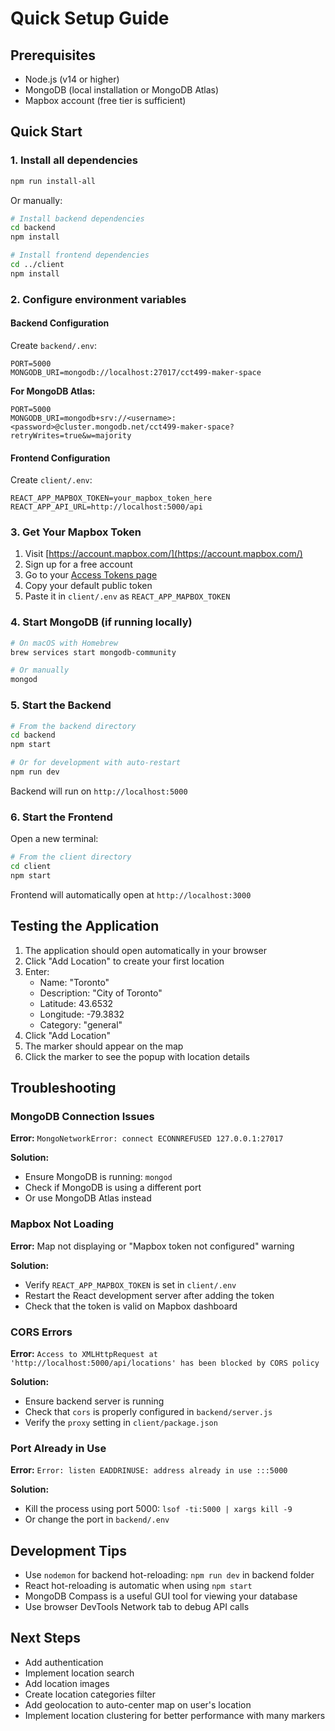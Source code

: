 # Quick Setup Guide

## Prerequisites

- Node.js (v14 or higher)
- MongoDB (local installation or MongoDB Atlas)
- Mapbox account (free tier is sufficient)

## Quick Start

### 1. Install all dependencies

```bash
npm run install-all
```

Or manually:

```bash
# Install backend dependencies
cd backend
npm install

# Install frontend dependencies
cd ../client
npm install
```

### 2. Configure environment variables

#### Backend Configuration

Create `backend/.env`:

```env
PORT=5000
MONGODB_URI=mongodb://localhost:27017/cct499-maker-space
```

**For MongoDB Atlas:**

```env
PORT=5000
MONGODB_URI=mongodb+srv://<username>:<password>@cluster.mongodb.net/cct499-maker-space?retryWrites=true&w=majority
```

#### Frontend Configuration

Create `client/.env`:

```env
REACT_APP_MAPBOX_TOKEN=your_mapbox_token_here
REACT_APP_API_URL=http://localhost:5000/api
```

### 3. Get Your Mapbox Token

1. Visit [https://account.mapbox.com/](https://account.mapbox.com/)
2. Sign up for a free account
3. Go to your [Access Tokens page](https://account.mapbox.com/access-tokens/)
4. Copy your default public token
5. Paste it in `client/.env` as `REACT_APP_MAPBOX_TOKEN`

### 4. Start MongoDB (if running locally)

```bash
# On macOS with Homebrew
brew services start mongodb-community

# Or manually
mongod
```

### 5. Start the Backend

```bash
# From the backend directory
cd backend
npm start

# Or for development with auto-restart
npm run dev
```

Backend will run on `http://localhost:5000`

### 6. Start the Frontend

Open a new terminal:

```bash
# From the client directory
cd client
npm start
```

Frontend will automatically open at `http://localhost:3000`

## Testing the Application

1. The application should open automatically in your browser
2. Click "Add Location" to create your first location
3. Enter:
   - Name: "Toronto"
   - Description: "City of Toronto"
   - Latitude: 43.6532
   - Longitude: -79.3832
   - Category: "general"
4. Click "Add Location"
5. The marker should appear on the map
6. Click the marker to see the popup with location details

## Troubleshooting

### MongoDB Connection Issues

**Error:** `MongoNetworkError: connect ECONNREFUSED 127.0.0.1:27017`

**Solution:**
- Ensure MongoDB is running: `mongod`
- Check if MongoDB is using a different port
- Or use MongoDB Atlas instead

### Mapbox Not Loading

**Error:** Map not displaying or "Mapbox token not configured" warning

**Solution:**
- Verify `REACT_APP_MAPBOX_TOKEN` is set in `client/.env`
- Restart the React development server after adding the token
- Check that the token is valid on Mapbox dashboard

### CORS Errors

**Error:** `Access to XMLHttpRequest at 'http://localhost:5000/api/locations' has been blocked by CORS policy`

**Solution:**
- Ensure backend server is running
- Check that `cors` is properly configured in `backend/server.js`
- Verify the `proxy` setting in `client/package.json`

### Port Already in Use

**Error:** `Error: listen EADDRINUSE: address already in use :::5000`

**Solution:**
- Kill the process using port 5000: `lsof -ti:5000 | xargs kill -9`
- Or change the port in `backend/.env`

## Development Tips

- Use `nodemon` for backend hot-reloading: `npm run dev` in backend folder
- React hot-reloading is automatic when using `npm start`
- MongoDB Compass is a useful GUI tool for viewing your database
- Use browser DevTools Network tab to debug API calls

## Next Steps

- Add authentication
- Implement location search
- Add location images
- Create location categories filter
- Add geolocation to auto-center map on user's location
- Implement location clustering for better performance with many markers
